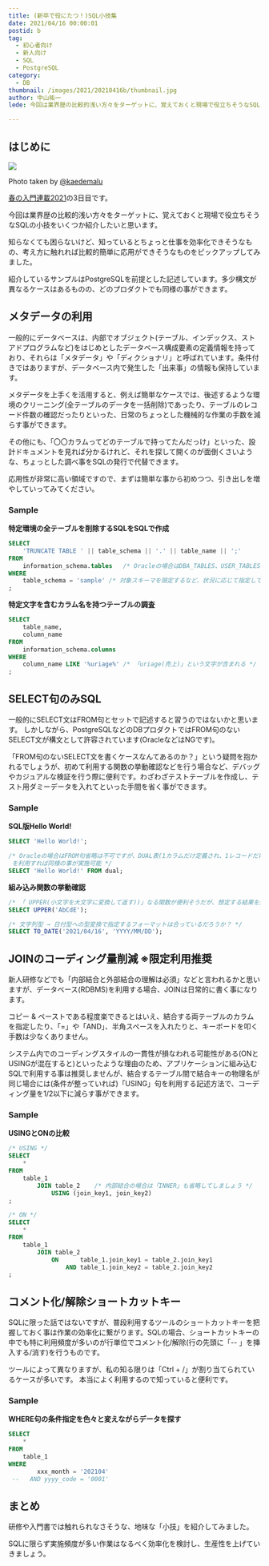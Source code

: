 ```yaml
---
title: (新卒で役にたつ！)SQL小技集
date: 2021/04/16 00:00:01
postid: b
tag:
  - 初心者向け
  - 新人向け
  - SQL
  - PostgreSQL
category:
  - DB
thumbnail: /images/2021/20210416b/thumbnail.jpg
author: 中山祐一
lede: 今回は業界歴の比較的浅い方々をターゲットに、覚えておくと現場で役立ちそうなSQLの小技をいくつか紹介したいと思います。

---
```


## はじめに

<img src="/images/2021/20210416b/top.jpg" loading="lazy">

Photo taken by [@kaedemalu](https://twitter.com/kaedemalu)

[春の入門連載2021](/articles/20210414a/)の3日目です。

今回は業界歴の比較的浅い方々をターゲットに、覚えておくと現場で役立ちそうなSQLの小技をいくつか紹介したいと思います。

知らなくても困らないけど、知っているとちょっと仕事を効率化できそうなもの、考え方に触れれば比較的簡単に応用ができそうなものをピックアップしてみました。

紹介しているサンプルはPostgreSQLを前提とした記述しています。多少構文が異なるケースはあるものの、どのプロダクトでも同様の事ができます。

## メタデータの利用

一般的にデータベースは、内部でオブジェクト(テーブル、インデックス、ストアドプログラムなど)をはじめとしたデータベース構成要素の定義情報を持っており、それらは「メタデータ」や「ディクショナリ」と呼ばれています。条件付きではありますが、データベース内で発生した「出来事」の情報も保持しています。

メタデータを上手くを活用すると、例えば簡単なケースでは、後述するような環境のクリーニング(全テーブルのデータを一括削除)であったり、テーブルのレコード件数の確認だったりといった、日常のちょっとした機械的な作業の手数を減らす事ができます。

その他にも、「〇〇カラムってどのテーブルで持ってたんだっけ」といった、設計ドキュメントを見れば分かるけれど、それを探して開くのが面倒くさいような、ちょっとした調べ事をSQLの発行で代替できます。

応用性が非常に高い領域ですので、まずは簡単な事から初めつつ、引き出しを増やしていってみてください。

### Sample

**特定環境の全テーブルを削除するSQLをSQLで作成**

```sql
SELECT
    'TRUNCATE TABLE ' || table_schema || '.' || table_name || ';'
FROM
    information_schema.tables   /* Oracleの場合はDBA_TABLES、USER_TABLESなど、プロダクトに応じて変えてください */
WHERE
    table_schema = 'sample' /* 対象スキーマを限定するなど、状況に応じて指定してください */
;
```

**特定文字を含むカラム名を持つテーブルの調査**

```sql
SELECT
    table_name,
    column_name
FROM
    information_schema.columns
WHERE
    column_name LIKE '%uriage%' /* 「uriage(売上)」という文字が含まれる */
;
```

## SELECT句のみSQL

一般的にSELECT文はFROM句とセットで記述すると習うのではないかと思います。
しかしながら、PostgreSQLなどのDBプロダクトではFROM句のないSELECT文が構文として許容されています(OracleなどはNGです)。

「FROM句のないSELECT文を書くケースなんてあるのか？」という疑問を抱かれるでしょうが、初めて利用する関数の挙動確認などを行う場合など、デバッグやカジュアルな検証を行う際に便利です。わざわざテストテーブルを作成し、テスト用ダミーデータを入れてといった手間を省く事ができます。

### Sample

**SQL版Hello World!**

```sql
SELECT 'Hello World!';

/* Oracleの場合はFROM句省略は不可ですが、DUAL表(1カラムだけ定義され、1レコードだけ入っているビルドインのテーブル)
 を利用すれば同様の事が実施可能 */
SELECT 'Hello World!' FROM dual;
```

**組み込み関数の挙動確認**

```sql
/* 「 UPPER(小文字を大文字に変換して返す))」なる関数が便利そうだが、想定する結果を返してくれるか？ */
SELECT UPPER('AbCdE');

/* 文字列型 → 日付型への型変換で指定するフォーマットは合っているだろうか？ */
SELECT TO_DATE('2021/04/16', 'YYYY/MM/DD');
```

## JOINのコーディング量削減 ※限定利用推奨

新人研修などでも「内部結合と外部結合の理解は必須」などと言われるかと思いますが、データベース(RDBMS)を利用する場合、JOINは日常的に書く事になります。

コピー & ペーストである程度楽できるとはいえ、結合する両テーブルのカラムを指定したり、「=」や「AND」、半角スペースを入れたりと、キーボードを叩く手数は少なくありません。

システム内でのコーディングスタイルの一貫性が損なわれる可能性がある(ONとUSINGが混在すると)といったような理由のため、アプリケーションに組み込むSQLで利用する事は推奨しませんが、結合するテーブル間で結合キーの物理名が同じ場合には(条件が整っていれば)「USING」句を利用する記述方法で、コーディング量を1/2以下に減らす事ができます。

### **Sample**

**USINGとONの比較**

```sql
/* USING */
SELECT
    *
FROM
    table_1
        JOIN table_2    /* 内部結合の場合は「INNER」も省略してしましょう */
            USING (join_key1, join_key2)
;

/* ON */
SELECT
    *
FROM
    table_1
        JOIN table_2
            ON      table_1.join_key1 = table_2.join_key1
                AND table_1.join_key2 = table_2.join_key2
;
```

## コメント化/解除ショートカットキー

SQLに限った話ではないですが、普段利用するツールのショートカットキーを把握しておく事は作業の効率化に繋がります。SQLの場合、ショートカットキーの中でも特に利用頻度が多いのが行単位でコメント化/解除(行の先頭に「-- 」を挿入する/消す)を行うものです。

ツールによって異なりますが、私の知る限りは「Ctrl + /」が割り当てられているケースが多いです。
本当によく利用するので知っていると便利です。

### **Sample**

**WHERE句の条件指定を色々と変えながらデータを探す**

```sql
SELECT
    *
FROM
    table_1
WHERE
        xxx_month = '202104'
 --   AND yyyy_code = '0001'
```

## まとめ

研修や入門書では触れられなさそうな、地味な「小技」を紹介してみました。

SQLに限らず実施頻度が多い作業はなるべく効率化を検討し、生産性を上げていきましょう。
